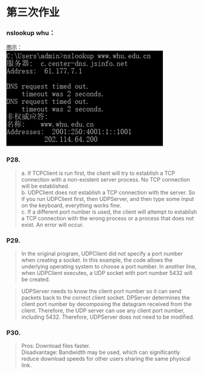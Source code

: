 # 第三次作业
### nslookup whu： 
图示：  
![nslookup](https://github.com/2017302580038/network/blob/master/picture/nslookup.png)  
### P28.  
> a. If TCPClient is run first, the client will try to establish a TCP connection with a non-existent server process. No TCP connection will be established.  
> b. UDPClient does not establish a TCP connection with the server. So if you run UDPClient first, then UDPServer, and then type some input on the keyboard, everything works fine.  
> c. If a different port number is used, the client will attempt to establish a TCP connection with the wrong process or a process that does not exist. An error will occur.  
### P29.  
> In the original program, UDPClient did not specify a port number when creating a socket. In this example, the code allows the underlying operating system to choose a port number. In another line, when UDPClient executes, a UDP socket with port number 5432 will be created.

> UDPServer needs to know the client port number so it can send packets back to the correct client socket. DPServer determines the client port number by decomposing the datagram received from the client. Therefore, the UDP server can use any client port number, including 5432. Therefore, UDPServer does not need to be modified.  
### P30.  
> Pros: Download files faster.  
> Disadvantage: Bandwidth may be used, which can significantly reduce download speeds for other users sharing the same physical link.   